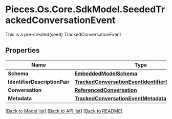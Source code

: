 # Pieces.Os.Core.SdkModel.SeededTrackedConversationEvent
This is a pre-created(seed) TrackedConversationEvent

## Properties

Name | Type | Description | Notes
------------ | ------------- | ------------- | -------------
**Schema** | [**EmbeddedModelSchema**](EmbeddedModelSchema.md) |  | [optional] 
**IdentifierDescriptionPair** | [**TrackedConversationEventIdentifierDescriptionPairs**](TrackedConversationEventIdentifierDescriptionPairs.md) |  | 
**Conversation** | [**ReferencedConversation**](ReferencedConversation.md) |  | 
**Metadata** | [**TrackedConversationEventMetadata**](TrackedConversationEventMetadata.md) |  | [optional] 

[[Back to Model list]](../README.md#documentation-for-models) [[Back to API list]](../README.md#documentation-for-api-endpoints) [[Back to README]](../README.md)

